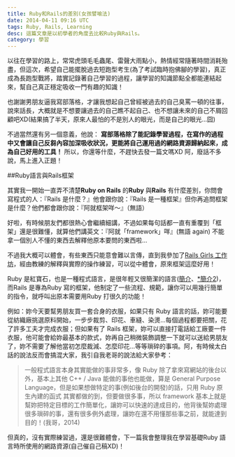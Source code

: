 ```yaml
---
title: Ruby和Rails的差別(女孩譬喻法)
date: 2014-04-11 09:16 UTC
tags: Ruby, Rails, Learning
desc: 這篇文章是以初學者的角度去比較Ruby與Rails。
category: 學習
---
```


以往在學習的路上，常常虎頭毛毛蟲尾、雷聲大雨點小，熱情經常隨著時間消耗殆盡，但這次，希望自己能擺脫過去短跑型考生(為了考試臨時抱佛腳的學習)，真正成為長跑型戰將，踏實記錄著自己學習的過程，讓學習的知識節點全都能連結起來，幫自己真正穩定吸收一門有趣的知識！

也謝謝男朋友逼我寫部落格，才讓我想起自己曾經被過去的自己臭罵一頓的往事，說來話長，大概就是不想要讓過去的自己瞧不起自己、也不想讓未來的自己不屑回顧吧XD(結果搞了半天，原來人最怕的不是別人的眼光，而是自己的眼光...囧)

不過當然還有另一個意義，他說： **寫部落格除了能記錄學習過程，在寫作的過程中又會讓自己反芻內容加深吸收狀況，更能將自己運用過的網路資源歸納起來，成為自己好用的工具！** 所以，你還等什麼，不趕快去發一篇文嗎XD 阿，廢話不多說，馬上進入正題！

##Ruby語言與Rails框架

其實我一開始一直弄不清楚**Ruby on Rails** 的**Ruby** 與**Rails** 有什麼差別，你問會寫程式的人：『Rails 是什麼？』他會跟你說：『Rails 是一種框架』但你再追問框架是什麼？他們都會跟你說：『阿就框架咩～』（無語）

好啦，有時候朋友們都很熱心會繼續細講，不過如果每句話都一直有重覆到「框架」還是很難懂，就算他們講英文：『阿就「framework」咩』(無語 again)
不能拿一個別人不懂的東西去解釋他原本要問的東西啦...

不過我大概可以體會，有些東西只能意會難以言傳，直到我參加了[Rails Girls 工作坊](http://railsgirls.com/taipei)，經由教練的解釋與實際的操作練習，可以從中體會，原來框架這麼好用！

Ruby 是紅寶石，也是一種程式語言，是很年輕又很簡潔的語言([簡介](http://guides.ruby.tw/creatingmoreusinglesseffortwithrubyonrails/)、[*簡介2](http://diyland.biz/?opt=detail&topic=16&id=19601))，而Rails 是專為Ruby 寫的框架，他制定了一些流程、規範，讓你可以用幾行簡單的指令，就呼叫出原本需要用Ruby 打很久的功能！

例如：妳今天要幫男朋友買一套合身的衣服，如果只有 Ruby 語言的話，妳可能要從紡織廠挑選原料開始，一步步裁剪、印花、車縫、染燙...每個過程都要把關，花了許多工夫才完成衣服；但如果有了 Rails 框架，妳可以直接打電話給工廠要一件衣服，他可能會給妳最基本的款式，妳再自己稍微裝飾調整一下就可以送給男朋友了，妳不需要了解他當初怎麼裁減、怎麼印花...等等瑣碎的事項。阿，有時候太白話的說法反而會搞混大家，我引自我老哥的說法給大家參考：

>一般程式語言本身其實能做的事非常多，像 Ruby 除了拿來寫網站的後台以外，基本上其他 C++ / Java 能做的事他也能做，算是 General Purpose Language，但是如果想做特定的事(例如後台的開發)的話，只用 Ruby 原生內建的函式 其實都做的到，但要做很多事，所以 framework 基本上就是幫妳把特定目標的工作簡單化，讓妳可以快速的達成目的，他背後幫妳處理很多瑣碎的事，還有很多例外處理，讓妳在還不用懂那些事之前，就能達到目的！(我哥，2014)

但真的，沒有實際練習過，還是很難體會，下一篇我會整理我在學習基礎Ruby 語言時所使用的網路資源(自己催自己稿XD)！
